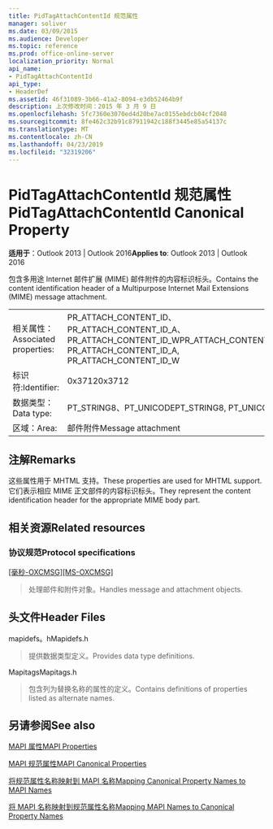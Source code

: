 ```yaml
---
title: PidTagAttachContentId 规范属性
manager: soliver
ms.date: 03/09/2015
ms.audience: Developer
ms.topic: reference
ms.prod: office-online-server
localization_priority: Normal
api_name:
- PidTagAttachContentId
api_type:
- HeaderDef
ms.assetid: 46f31089-3b66-41a2-8094-e3db52464b9f
description: 上次修改时间：2015 年 3 月 9 日
ms.openlocfilehash: 5fc7360e3070ed4d20be7ac0155ebdcb04cf2048
ms.sourcegitcommit: 8fe462c32b91c87911942c188f3445e85a54137c
ms.translationtype: MT
ms.contentlocale: zh-CN
ms.lasthandoff: 04/23/2019
ms.locfileid: "32319206"
---
```

# <a name="pidtagattachcontentid-canonical-property"></a><span data-ttu-id="8832b-103">PidTagAttachContentId 规范属性</span><span class="sxs-lookup"><span data-stu-id="8832b-103">PidTagAttachContentId Canonical Property</span></span>

  
  
<span data-ttu-id="8832b-104">**适用于**：Outlook 2013 | Outlook 2016</span><span class="sxs-lookup"><span data-stu-id="8832b-104">**Applies to**: Outlook 2013 | Outlook 2016</span></span> 
  
<span data-ttu-id="8832b-105">包含多用途 Internet 邮件扩展 (MIME) 邮件附件的内容标识标头。</span><span class="sxs-lookup"><span data-stu-id="8832b-105">Contains the content identification header of a Multipurpose Internet Mail Extensions (MIME) message attachment.</span></span> 
  
|||
|:-----|:-----|
|<span data-ttu-id="8832b-106">相关属性：</span><span class="sxs-lookup"><span data-stu-id="8832b-106">Associated properties:</span></span>  <br/> |<span data-ttu-id="8832b-107">PR_ATTACH_CONTENT_ID、PR_ATTACH_CONTENT_ID_A、PR_ATTACH_CONTENT_ID_W</span><span class="sxs-lookup"><span data-stu-id="8832b-107">PR_ATTACH_CONTENT_ID, PR_ATTACH_CONTENT_ID_A, PR_ATTACH_CONTENT_ID_W</span></span>  <br/> |
|<span data-ttu-id="8832b-108">标识符:</span><span class="sxs-lookup"><span data-stu-id="8832b-108">Identifier:</span></span>  <br/> |<span data-ttu-id="8832b-109">0x3712</span><span class="sxs-lookup"><span data-stu-id="8832b-109">0x3712</span></span>  <br/> |
|<span data-ttu-id="8832b-110">数据类型：</span><span class="sxs-lookup"><span data-stu-id="8832b-110">Data type:</span></span>  <br/> |<span data-ttu-id="8832b-111">PT_STRING8、PT_UNICODE</span><span class="sxs-lookup"><span data-stu-id="8832b-111">PT_STRING8, PT_UNICODE</span></span>  <br/> |
|<span data-ttu-id="8832b-112">区域：</span><span class="sxs-lookup"><span data-stu-id="8832b-112">Area:</span></span>  <br/> |<span data-ttu-id="8832b-113">邮件附件</span><span class="sxs-lookup"><span data-stu-id="8832b-113">Message attachment</span></span>  <br/> |
   
## <a name="remarks"></a><span data-ttu-id="8832b-114">注解</span><span class="sxs-lookup"><span data-stu-id="8832b-114">Remarks</span></span>

<span data-ttu-id="8832b-115">这些属性用于 MHTML 支持。</span><span class="sxs-lookup"><span data-stu-id="8832b-115">These properties are used for MHTML support.</span></span> <span data-ttu-id="8832b-116">它们表示相应 MIME 正文部件的内容标识标头。</span><span class="sxs-lookup"><span data-stu-id="8832b-116">They represent the content identification header for the appropriate MIME body part.</span></span> 
  
## <a name="related-resources"></a><span data-ttu-id="8832b-117">相关资源</span><span class="sxs-lookup"><span data-stu-id="8832b-117">Related resources</span></span>

### <a name="protocol-specifications"></a><span data-ttu-id="8832b-118">协议规范</span><span class="sxs-lookup"><span data-stu-id="8832b-118">Protocol specifications</span></span>

<span data-ttu-id="8832b-119">[[毫秒-OXCMSG]](https://msdn.microsoft.com/library/7fd7ec40-deec-4c06-9493-1bc06b349682%28Office.15%29.aspx)</span><span class="sxs-lookup"><span data-stu-id="8832b-119">[[MS-OXCMSG]](https://msdn.microsoft.com/library/7fd7ec40-deec-4c06-9493-1bc06b349682%28Office.15%29.aspx)</span></span>
  
> <span data-ttu-id="8832b-120">处理邮件和附件对象。</span><span class="sxs-lookup"><span data-stu-id="8832b-120">Handles message and attachment objects.</span></span>
    
## <a name="header-files"></a><span data-ttu-id="8832b-121">头文件</span><span class="sxs-lookup"><span data-stu-id="8832b-121">Header Files</span></span>

<span data-ttu-id="8832b-122">mapidefs。h</span><span class="sxs-lookup"><span data-stu-id="8832b-122">Mapidefs.h</span></span>
  
> <span data-ttu-id="8832b-123">提供数据类型定义。</span><span class="sxs-lookup"><span data-stu-id="8832b-123">Provides data type definitions.</span></span>
    
<span data-ttu-id="8832b-124">Mapitags</span><span class="sxs-lookup"><span data-stu-id="8832b-124">Mapitags.h</span></span>
  
> <span data-ttu-id="8832b-125">包含列为替换名称的属性的定义。</span><span class="sxs-lookup"><span data-stu-id="8832b-125">Contains definitions of properties listed as alternate names.</span></span>
    
## <a name="see-also"></a><span data-ttu-id="8832b-126">另请参阅</span><span class="sxs-lookup"><span data-stu-id="8832b-126">See also</span></span>



[<span data-ttu-id="8832b-127">MAPI 属性</span><span class="sxs-lookup"><span data-stu-id="8832b-127">MAPI Properties</span></span>](mapi-properties.md)
  
[<span data-ttu-id="8832b-128">MAPI 规范属性</span><span class="sxs-lookup"><span data-stu-id="8832b-128">MAPI Canonical Properties</span></span>](mapi-canonical-properties.md)
  
[<span data-ttu-id="8832b-129">将规范属性名称映射到 MAPI 名称</span><span class="sxs-lookup"><span data-stu-id="8832b-129">Mapping Canonical Property Names to MAPI Names</span></span>](mapping-canonical-property-names-to-mapi-names.md)
  
[<span data-ttu-id="8832b-130">将 MAPI 名称映射到规范属性名称</span><span class="sxs-lookup"><span data-stu-id="8832b-130">Mapping MAPI Names to Canonical Property Names</span></span>](mapping-mapi-names-to-canonical-property-names.md)

